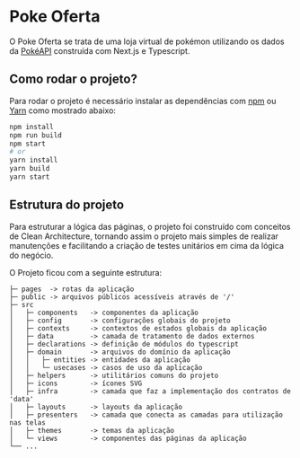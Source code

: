 # Poke Oferta

O Poke Oferta se trata de uma loja virtual de pokémon utilizando os dados da [PokéAPI](https://pokeapi.co/) construída com Next.js e Typescript.

## Como rodar o projeto?

Para rodar o projeto é necessário instalar as dependências com [npm](https://docs.npmjs.com/cli/init) ou [Yarn](https://yarnpkg.com/lang/en/docs/cli/create/) como mostrado abaixo:

```bash
npm install
npm run build
npm start
# or
yarn install
yarn build
yarn start
```

## Estrutura do projeto

Para estruturar a lógica das páginas, o projeto foi construído com conceitos de Clean Architecture, tornando assim o projeto mais simples de realizar manutenções e facilitando a criação de testes unitários em cima da lógica do negócio.

O Projeto ficou com a seguinte estrutura:

    ├─ pages  -> rotas da aplicação 
    ├─ public -> arquivos públicos acessíveis através de '/'
    ├─ src
    │   ├─ components   -> componentes da aplicação
    │   ├─ config       -> configurações globais do projeto
    │   ├─ contexts     -> contextos de estados globais da aplicação
    │   ├─ data         -> camada de tratamento de dados externos
    │   ├─ declarations -> definição de módulos do typescript
    │   ├─ domain       -> arquivos do domínio da aplicação 
    │   │   ├─ entities -> entidades da aplicação
    │   │   └─ usecases -> casos de uso da aplicação               
    │   ├─ helpers      -> utilitários comuns do projeto
    │   ├─ icons        -> ícones SVG
    │   ├─ infra        -> camada que faz a implementação dos contratos de 'data'
    │   ├─ layouts      -> layouts da aplicação
    │   ├─ presenters   -> camada que conecta as camadas para utilização nas telas
    │   ├─ themes       -> temas da aplicação
    │   └─ views        -> componentes das páginas da aplicação
    └── ...